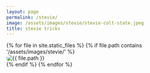 ```yaml
---
layout: page
permalink: /stevie/
image: /assets/images/stevie/stevie-colt-state.jpeg
title: stevie tricks
---
```


<!-- want to make images pop-up with Lightbox effect (bootstrap). to do -->
<div id="gallery">
  {% for file in site.static_files %}
    {% if file.path contains '/assets/images/stevie/' %}
      <div class="modern-card">
        <!-- <a target="_blank" href="{{ image.image_path }}"> -->
          <img src="{{ file.path }}" alt="{{ file.path }}" style="border-radius: 10px;"/>
        <!-- </a> -->
      </div>
    {% endif %}
  {% endfor %}
</div> 

